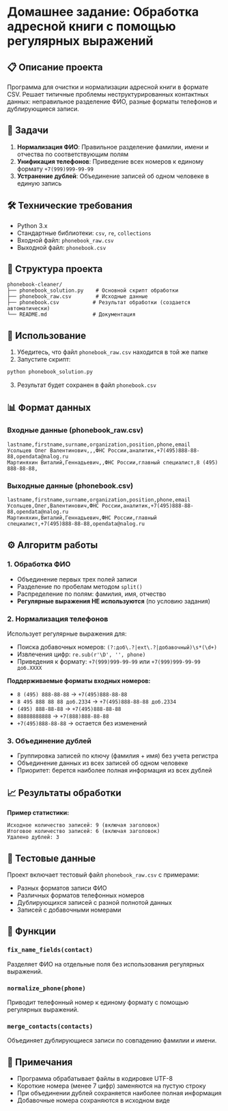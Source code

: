 # Домашнее задание: Обработка адресной книги с помощью регулярных выражений

## 📋 Описание проекта

Программа для очистки и нормализации адресной книги в формате CSV. Решает типичные проблемы неструктурированных контактных данных: неправильное разделение ФИО, разные форматы телефонов и дублирующиеся записи.

## 🎯 Задачи

1. **Нормализация ФИО**: Правильное разделение фамилии, имени и отчества по соответствующим полям
2. **Унификация телефонов**: Приведение всех номеров к единому формату `+7(999)999-99-99`
3. **Устранение дублей**: Объединение записей об одном человеке в единую запись

## 🛠 Технические требования

- Python 3.x
- Стандартные библиотеки: `csv`, `re`, `collections`
- Входной файл: `phonebook_raw.csv`
- Выходной файл: `phonebook.csv`

## 📁 Структура проекта

```
phonebook-cleaner/
├── phonebook_solution.py    # Основной скрипт обработки
├── phonebook_raw.csv        # Исходные данные
├── phonebook.csv           # Результат обработки (создается автоматически)
└── README.md               # Документация
```

## 🚀 Использование

1. Убедитесь, что файл `phonebook_raw.csv` находится в той же папке
2. Запустите скрипт:
```bash
python phonebook_solution.py
```
3. Результат будет сохранен в файл `phonebook.csv`

## 📊 Формат данных

### Входные данные (phonebook_raw.csv)
```csv
lastname,firstname,surname,organization,position,phone,email
Усольцев Олег Валентинович,,,ФНС России,аналитик,+7(495)888-88-88,opendata@nalog.ru
Мартиняхин Виталий,Геннадьевич,,ФНС России,главный специалист,8 (495) 888-88-88,
```

### Выходные данные (phonebook.csv)
```csv
lastname,firstname,surname,organization,position,phone,email
Усольцев,Олег,Валентинович,ФНС России,аналитик,+7(495)888-88-88,opendata@nalog.ru
Мартиняхин,Виталий,Геннадьевич,ФНС России,главный специалист,+7(495)888-88-88,opendata@nalog.ru
```

## ⚙️ Алгоритм работы

### 1. Обработка ФИО
- Объединение первых трех полей записи
- Разделение по пробелам методом `split()`
- Распределение по полям: фамилия, имя, отчество
- **Регулярные выражения НЕ используются** (по условию задания)

### 2. Нормализация телефонов
Использует регулярные выражения для:
- Поиска добавочных номеров: `(?:доб\.?|ext\.?|добавочный)\s*(\d+)`
- Извлечения цифр: `re.sub(r'\D', '', phone)`
- Приведения к формату: `+7(999)999-99-99` или `+7(999)999-99-99 доб.XXXX`

**Поддерживаемые форматы входных номеров:**
- `8 (495) 888-88-88` → `+7(495)888-88-88`
- `8 495 888 88 88 доб.2334` → `+7(495)888-88-88 доб.2334`
- `(495) 888-88-88` → `+7(495)888-88-88`
- `88888888888` → `+7(888)888-88-88`
- `+7(495)888-88-88` → остается без изменений

### 3. Объединение дублей
- Группировка записей по ключу (фамилия + имя) без учета регистра
- Объединение данных из всех записей об одном человеке
- Приоритет: берется наиболее полная информация из всех дублей

## 📈 Результаты обработки

**Пример статистики:**
```
Исходное количество записей: 9 (включая заголовок)
Итоговое количество записей: 6 (включая заголовок)
Удалено дублей: 3
```

## 🧪 Тестовые данные

Проект включает тестовый файл `phonebook_raw.csv` с примерами:
- Разных форматов записи ФИО
- Различных форматов телефонных номеров
- Дублирующихся записей с разной полнотой данных
- Записей с добавочными номерами

## 🔧 Функции

### `fix_name_fields(contact)`
Разделяет ФИО на отдельные поля без использования регулярных выражений.

### `normalize_phone(phone)`
Приводит телефонный номер к единому формату с помощью регулярных выражений.

### `merge_contacts(contacts)`
Объединяет дублирующиеся записи по совпадению фамилии и имени.

## 📝 Примечания

- Программа обрабатывает файлы в кодировке UTF-8
- Короткие номера (менее 7 цифр) заменяются на пустую строку
- При объединении дублей сохраняется наиболее полная информация
- Добавочные номера сохраняются в исходном виде

## 
